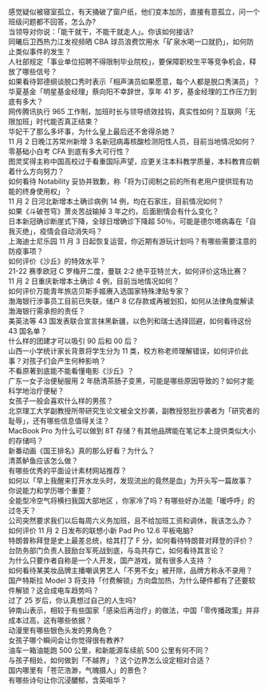 感觉疑似被寝室孤立，有天捅破了窗户纸，他们变本加厉，直接有意孤立，问一个班级问题都不回答，怎么办?  
当领导对你说：「能干就干，不能干就走人」。你该如何接话?  
同曦后卫西热力江发视频晒 CBA 球员浪费饮用水「矿泉水喝一口就扔」，如何防止类似事件的发生？  
人社部规定「事业单位招聘不得限制毕业院校」，要保障职校生平等竞争机会，释放了哪些信号？  
如果看待郭德纲谈脱口秀时表示「相声演员如果愿意，每个人都是脱口秀演员」？  
华夏基金「明星基金经理」蔡向阳不幸辞世，享年 41 岁，基金经理的工作压力到底有多大？  
网传腾讯执行 965 工作制，加班时长与领导绩效挂钩，真实性如何？互联网「无限加班」时代能否真正结束？  
华妃干了那么多坏事，为什么皇上最后还不舍得杀她？  
11 月 2 日晚江苏常州新增 3 名新冠病毒核酸检测阳性人员，目前当地情况如何？  
零基础小白考 CFA 到底有多大可行性？  
图灵奖得主称中国高校过于看重国际声望，应更关注本科教学质量，本科教育应朝着什么方向努力？  
如何看待 Notability 妥协并致歉，称「将为订阅制之前的所有老用户提供现有功能的终身使用权」？  
11 月 2 日河北新增本土确诊病例 14 例，均在石家庄，目前情况如何？  
如果《斗破苍穹》萧炎苦战输掉 3 年之约，后面剧情会有什么变化？  
日本新冠确诊断崖式下降，全球日增确诊下降超 50％，可能是德尔塔病毒在「自我灭绝」，疫情会自动消失吗？  
上海迪士尼乐园 11 月 3 日起恢复运营，你近期有游玩计划吗？有哪些需要注意的防疫事项？  
如何评价《沙丘》的特效水平？  
21-22 赛季欧冠 C 罗梅开二度，曼联 2:2 绝平亚特兰大，如何评价这场比赛？  
11 月 2 日重庆新增本土确诊 4 例，目前当地情况如何？  
如何评价万能青年旅店贝斯手姬赓入选国家特殊津贴专家？  
渤海银行涉事员工目前已失联，储户 8 亿存款或再被划扣，如何从法律角度解读渤海银行需承担的责任？  
美英法等 43 国发表联合宣言抹黑新疆，以色列和瑞士选择回避，如何看待这份 43 国名单？  
什么样的团建才可以吸引 90 后和 00 后？  
山西一小学统计家长背景将学生分为 11 类，校方称老师理解错误，如何评价此事？对孩子们会产生何种影响？  
不看原著到底能不能看懂电影《沙丘》？  
广东一女子治便秘服用 2 年肠清茶肠子变黑，可能是哪些原因导致的？如何才能科学地治疗便秘？  
女孩子一般会喜欢什么样的男孩？  
北京理工大学副教授所带研究生论文被全文抄袭，副教授怒批抄袭者为「研究者的耻辱」，还有哪些信息值得关注？  
MacBook Pro 为什么可以做到 8T 存储？有其他品牌能在笔记本上提供类似大小的存储吗？  
新番动画《国王排名》真的那么好看？为什么？  
清蒸鲈鱼应该怎么做？  
有哪些优秀的平面设计素材网站推荐？  
如何以「早上我醒来打开水龙头时，发现流出的竟然是血」为开头写一篇故事？  
你说能力和学历哪个重要？  
全能型冷空气将横扫我国大部地区 ，你家冷了吗？有哪些好办法能「暖呼呼」的过冬天？  
公司突然要求我们以后每周六义务加班，且不给加班工资和调休，我该怎么办？  
如何评价 11 月 2 日发布的联想小新 Pad Pro 12.6 平板电脑?  
特朗普称拜登是史上最差总统，给其打了 F 分，如何看待特朗普对拜登的评价？  
台防务部门负责人鼓励台军死战到底，与岛共存亡，如何看待其言论？  
为什么只要作者自称是一个人开发，国产游戏，就有很多人支持 ？  
如何看待某美妆品牌主播嘲讽男艺人「不男不女」被开除，品牌方称永不录用？  
国产特斯拉 Model 3 将支持「付费解锁」方向盘加热，为什么硬件都有了还要软件解锁？这会成电车趋势吗？  
过了 25 岁后，你认真想过自己的人生吗?  
钟南山表示，相较于有些国家「感染后再治疗」的做法，中国「零传播政策」并非成本过高，这有哪些依据？  
动漫里有哪些银色头发的男角色？  
女孩子哪个瞬间会让你觉得很有教养?  
油车一箱油能跑 500 公里，和新能源车续航 500 公里有何不同？  
与孩子相处，如何做到「不越界」？这个边界怎么设定相对合适？  
国内哪里有「苍茫浩渺，气魄摄人」的景色？  
有哪些诗句让你沉浸醲郁，含英咀华？  
